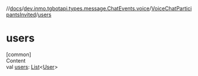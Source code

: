 //[docs](../../../index.md)/[dev.inmo.tgbotapi.types.message.ChatEvents.voice](../index.md)/[VoiceChatParticipantsInvited](index.md)/[users](users.md)



# users  
[common]  
Content  
val [users](users.md): [List](https://kotlinlang.org/api/latest/jvm/stdlib/kotlin.collections/-list/index.html)<[User](../../dev.inmo.tgbotapi.types/-user/index.md)>  



